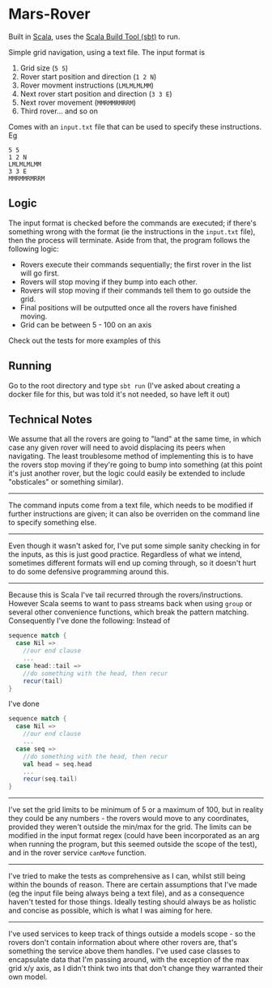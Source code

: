 # Mars-Rover

Built in [Scala](https://www.scala-lang.org/), uses the [Scala Build Tool (sbt)](https://www.scala-sbt.org/) to run.

Simple grid navigation, using a text file. The input format is
1. Grid size (`5 5`)
2. Rover start position and direction (`1 2 N`)
3. Rover movment instructions (`LMLMLMLMM`)
4. Next rover start position and direction (`3 3 E`)
5. Next rover movement (`MMRMMRMRRM`)
6. Third rover... and so on

Comes with an `input.txt` file that can be used to specify these instructions. Eg
```
5 5
1 2 N
LMLMLMLMM
3 3 E
MMRMMRMRRM
```

## Logic
The input format is checked before the commands are executed; if there's something wrong with the format (ie the instructions in the `input.txt` file), then the process will terminate.
Aside from that, the program follows the following logic:
* Rovers execute their commands sequentially; the first rover in the list will go first.
* Rovers will stop moving if they bump into each other.
* Rovers will stop moving if their commands tell them to go outside the grid.
* Final positions will be outputted once all the rovers have finished moving.
* Grid can be between 5 - 100 on an axis

Check out the tests for more examples of this

## Running
Go to the root directory and type `sbt run`
(I've asked about creating a docker file for this, but was told it's not needed, so have left it out)

## Technical Notes

We assume that all the rovers are going to "land" at the same time, in which case any given rover will need to avoid displacing its peers when navigating. The least troublesome method of implementing this is to have the rovers stop moving if they're going to bump into something (at this point it's just another  rover, but the logic could easily be extended to include "obsticales" or something similar).

---

The command inputs come from a text file, which needs to be modified if further instructions are given; it can also be overriden on the command line to specify something else.

---

Even though it wasn't asked for, I've put some simple sanity checking in for the inputs, as this is just good practice. Regardless of what we intend, sometimes different formats will end up coming through, so it doesn't hurt to do some defensive programming around this.

---

Because this is Scala I've tail recurred through the rovers/instructions. However Scala seems to want to pass streams back when using `group` or several other convenience functions, which break the pattern matching. Consequently I've done the following:
Instead of 
```Scala
sequence match {
  case Nil =>
    //our end clause
    ...
  case head::tail =>
    //do something with the head, then recur
    recur(tail)
}
```
I've done
```Scala
sequence match {
  case Nil =>
    //our end clause
    ...
  case seq =>
    //do something with the head, then recur
    val head = seq.head
    ...
    recur(seq.tail)
}
```

---

I've set the grid limits to be minimum of 5 or a maximum of 100, but in reality they could be any numbers - the rovers would move to any coordinates, provided they weren't outside the min/max for the grid. The limits can be modified in the input format regex (could have been incorporated as an arg when running the program, but this seemed outside the scope of the test), and in the rover service `canMove` function.

---

I've tried to make the tests as comprehensive as I can, whilst still being within the bounds of reason. There are certain assumptions that I've made (eg the input file being always being a text file), and as a consequence haven't tested for those things. Ideally testing should always be as holistic and concise as possible, which is what I was aiming for here.

---

I've used services to keep track of things outside a models scope - so the rovers don't contain information about where other rovers are, that's something the service above them handles. I've used case classes to encapsulate data that I'm passing around, with the exception of the max grid x/y axis, as I didn't think two ints that don't change they warranted their own model.

